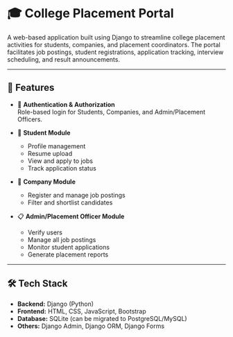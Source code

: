 
# 🎓 College Placement Portal

A web-based application built using Django to streamline college placement activities for students, companies, and placement coordinators. The portal facilitates job postings, student registrations, application tracking, interview scheduling, and result announcements.

---

## 🚀 Features

- 🔐 **Authentication & Authorization**  
  Role-based login for Students, Companies, and Admin/Placement Officers.

- 📝 **Student Module**  
  - Profile management  
  - Resume upload  
  - View and apply to jobs  
  - Track application status

- 🏢 **Company Module**  
  - Register and manage job postings  
  - Filter and shortlist candidates  

- 📋 **Admin/Placement Officer Module**  
  - Verify users  
  - Manage all job postings  
  - Monitor student applications  
  - Generate placement reports

---

## 🛠️ Tech Stack

- **Backend:** Django (Python)
- **Frontend:** HTML, CSS, JavaScript, Bootstrap
- **Database:** SQLite (can be migrated to PostgreSQL/MySQL)
- **Others:** Django Admin, Django ORM, Django Forms
